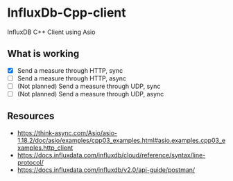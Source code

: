 # InfluxDb-Cpp-client
InfluxDB C++ Client using Asio

## What is working
- [x] Send a measure through HTTP, sync
- [ ] Send a measure through HTTP, async
- [ ] (Not planned) Send a measure through UDP, sync
- [ ] (Not planned) Send a measure through UDP, async

## Resources
- https://think-async.com/Asio/asio-1.18.2/doc/asio/examples/cpp03_examples.html#asio.examples.cpp03_examples.http_client
- https://docs.influxdata.com/influxdb/cloud/reference/syntax/line-protocol/
- https://docs.influxdata.com/influxdb/v2.0/api-guide/postman/
